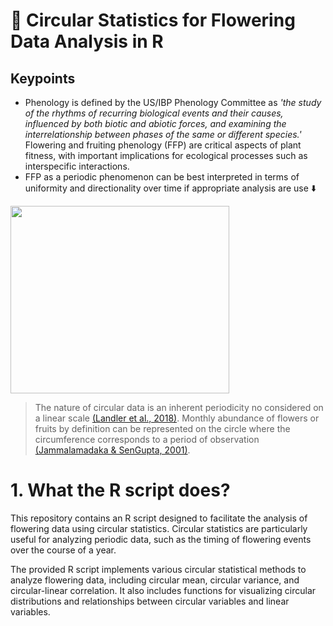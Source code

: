 # :cherry_blossom: Circular Statistics for Flowering Data Analysis in R
## Keypoints 
- Phenology is defined by the US/IBP Phenology Committee as *'the study of the rhythms of recurring biological events and their causes, influenced by both biotic and abiotic forces, and examining the interrelationship between phases of the same or different species.'* Flowering and fruiting phenology (FFP) are critical aspects of plant fitness, with important implications for ecological processes such as interspecific interactions.
- FFP as a periodic phenomenon can be best interpreted in terms of uniformity and directionality over time if appropriate analysis are use ⬇️

<img src="https://github.com/ALSoCab/FFP-Circular-Analysis/assets/163931084/101eb9d7-589a-4d04-a605-5a9b30bea9f4" width="350" height="300" style="right">

>The nature of circular data is an inherent periodicity no considered on a linear scale [(Landler et al., 2018)](https://doi.org/10.1007/s00265-018-2538-y). Monthly abundance of flowers or fruits by definition can be represented on the circle where the circumference corresponds to a period of observation [(Jammalamadaka & SenGupta, 2001)](https://doi.org/10.1142/4031). 

# 1. What the R script does?
This repository contains an R script designed to facilitate the analysis of flowering data using circular statistics. Circular statistics are particularly useful for analyzing periodic data, such as the timing of flowering events over the course of a year.

The provided R script implements various circular statistical methods to analyze flowering data, including circular mean, circular variance, and circular-linear correlation. It also includes functions for visualizing circular distributions and relationships between circular variables and linear variables.
 
